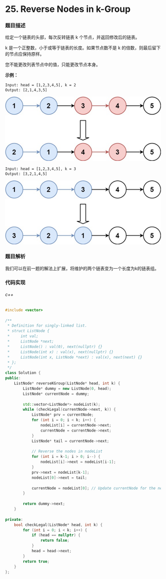 # 25. Reverse Nodes in k-Group

### 题目描述

给定一个链表的头部，每次反转链表 k 个节点，并返回修改后的链表。

k 是一个正整数，小于或等于链表的长度。如果节点数不是 k 的倍数，则最后留下的节点应保持原样。

您不能更改列表节点中的值，只能更改节点本身。

**示例：**

```
Input: head = [1,2,3,4,5], k = 2
Output: [2,1,4,3,5]
```
![](./reverse_ex1.jpg)


```
Input: head = [1,2,3,4,5], k = 3
Output: [3,2,1,4,5]
```
![](./reverse_ex2.jpg)

### 题目解析

我们可以在前一题的解法上扩展，将维护的两个链表变为一个长度为k的链表组。

### 代码实现

###### c++

```c++
#include <vector>

/**
 * Definition for singly-linked list.
 * struct ListNode {
 *     int val;
 *     ListNode *next;
 *     ListNode() : val(0), next(nullptr) {}
 *     ListNode(int x) : val(x), next(nullptr) {}
 *     ListNode(int x, ListNode *next) : val(x), next(next) {}
 * };
 */
class Solution {
public:
    ListNode* reverseKGroup(ListNode* head, int k) {
        ListNode* dummy = new ListNode(0, head);
        ListNode* currentNode = dummy;

        std::vector<ListNode*> nodeList(k);
        while (checkLegal(currentNode->next, k)) {
            ListNode* prv = currentNode;
            for (int i = 0; i < k; i++) {
                nodeList[i] = currentNode->next;
                currentNode = currentNode->next;
            }
            ListNode* tail = currentNode->next;

            // Reverse the nodes in nodeList
            for (int i = k-1; i > 0; i--) {
                nodeList[i]->next = nodeList[i-1];
            }
            prv->next = nodeList[k-1];
            nodeList[0]->next = tail;

            currentNode = nodeList[0]; // Update currentNode for the next iteration
        }

        return dummy->next;
    }

private:
    bool checkLegal(ListNode* head, int k) {
        for (int i = 0; i < k; i++) {
            if (head == nullptr) {
                return false;
            }
            head = head->next;
        }
        return true;
    }
};
```